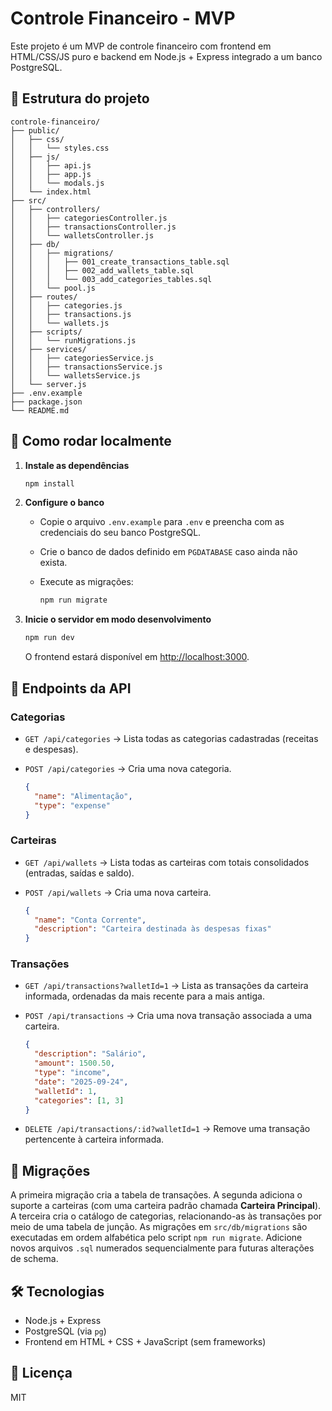 # Controle Financeiro - MVP

Este projeto é um MVP de controle financeiro com frontend em HTML/CSS/JS puro e backend em Node.js + Express integrado a um banco PostgreSQL.

## 📁 Estrutura do projeto

```
controle-financeiro/
├── public/
│   ├── css/
│   │   └── styles.css
│   ├── js/
│   │   ├── api.js
│   │   ├── app.js
│   │   └── modals.js
│   └── index.html
├── src/
│   ├── controllers/
│   │   ├── categoriesController.js
│   │   ├── transactionsController.js
│   │   └── walletsController.js
│   ├── db/
│   │   ├── migrations/
│   │   │   ├── 001_create_transactions_table.sql
│   │   │   ├── 002_add_wallets_table.sql
│   │   │   └── 003_add_categories_tables.sql
│   │   └── pool.js
│   ├── routes/
│   │   ├── categories.js
│   │   ├── transactions.js
│   │   └── wallets.js
│   ├── scripts/
│   │   └── runMigrations.js
│   ├── services/
│   │   ├── categoriesService.js
│   │   ├── transactionsService.js
│   │   └── walletsService.js
│   └── server.js
├── .env.example
├── package.json
└── README.md
```

## 🚀 Como rodar localmente

1. **Instale as dependências**

   ```powershell
   npm install
   ```

2. **Configure o banco**

   - Copie o arquivo `.env.example` para `.env` e preencha com as credenciais do seu banco PostgreSQL.
   - Crie o banco de dados definido em `PGDATABASE` caso ainda não exista.
   - Execute as migrações:

     ```powershell
     npm run migrate
     ```

3. **Inicie o servidor em modo desenvolvimento**

   ```powershell
   npm run dev
   ```

   O frontend estará disponível em [http://localhost:3000](http://localhost:3000).

## 🧪 Endpoints da API

### Categorias
- `GET /api/categories` → Lista todas as categorias cadastradas (receitas e despesas).
- `POST /api/categories` → Cria uma nova categoria.

  ```json
  {
    "name": "Alimentação",
    "type": "expense"
  }
  ```

### Carteiras
- `GET /api/wallets` → Lista todas as carteiras com totais consolidados (entradas, saídas e saldo).
- `POST /api/wallets` → Cria uma nova carteira.

  ```json
  {
    "name": "Conta Corrente",
    "description": "Carteira destinada às despesas fixas"
  }
  ```

### Transações
- `GET /api/transactions?walletId=1` → Lista as transações da carteira informada, ordenadas da mais recente para a mais antiga.
- `POST /api/transactions` → Cria uma nova transação associada a uma carteira.

  ```json
  {
    "description": "Salário",
    "amount": 1500.50,
    "type": "income",
    "date": "2025-09-24",
    "walletId": 1,
    "categories": [1, 3]
  }
  ```

- `DELETE /api/transactions/:id?walletId=1` → Remove uma transação pertencente à carteira informada.

## 🧱 Migrações

A primeira migração cria a tabela de transações. A segunda adiciona o suporte a carteiras (com uma carteira padrão chamada **Carteira Principal**). A terceira cria o catálogo de categorias, relacionando-as às transações por meio de uma tabela de junção. As migrações em `src/db/migrations` são executadas em ordem alfabética pelo script `npm run migrate`. Adicione novos arquivos `.sql` numerados sequencialmente para futuras alterações de schema.

## 🛠️ Tecnologias

- Node.js + Express
- PostgreSQL (via `pg`)
- Frontend em HTML + CSS + JavaScript (sem frameworks)

## 📝 Licença

MIT
